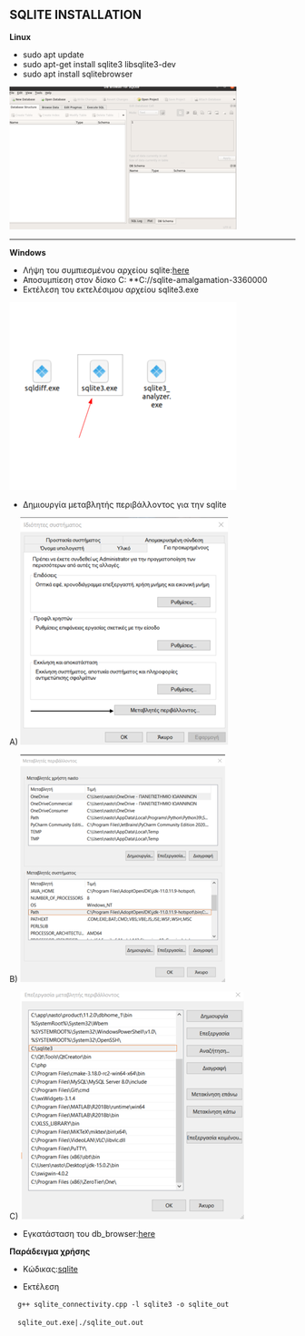 ## SQLITE INSTALLATION
  **Linux**
  * sudo apt update
  * sudo apt-get install sqlite3 libsqlite3-dev
  * sudo apt install sqlitebrowser
  
  ![db browser](Read_Me(resources)/db_broswer.png)

---

  **Windows**
  * Λήψη του συμπιεσμένου αρχείου sqlite:[here](https://www.sqlite.org/2021/sqlite-tools-win32-x86-3360000.zip)
  * Αποσυμπίεση στον δίσκο C: **C://sqlite-amalgamation-3360000
  * Εκτέλεση του εκτελέσιμου αρχείου sqlite3.exe
  
  ![SQlite3 Exe](Read_Me(resources)/sqlite3_exe.png)
  
  * Δημιουργία μεταβλητής περιβάλλοντος για την sqlite
  
  A)
  ![Svar1](Read_Me(resources)/svars1.png)

  B)
  ![Svar2](Read_Me(resources)/svars2.png)

  C)
  ![Svar3](Read_Me(resources)/svars3.png)


  * Εγκατάσταση του db_browser:[here](https://download.sqlitebrowser.org/DB.Browser.for.SQLite-3.12.2-win64.mHP )

  **Παράδειγμα χρήσης**

  * Κώδικας:[sqlite](sqlite_connectivity.cpp)
  
  * Εκτέλεση
   ```
     g++ sqlite_connectivity.cpp -l sqlite3 -o sqlite_out

     sqlite_out.exe|./sqlite_out.out
